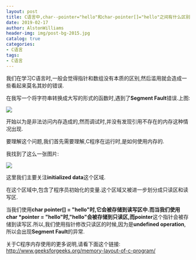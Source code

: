 ```yaml
---
layout: post
title: C语言中,char--pointer="hello"和char-pointer[]="hello"之间有什么区别-
date: 2019-02-17
author: AlstonWilliams
header-img: img/post-bg-2015.jpg
catalog: true
categories:
- C语言
tags:
- C语言
---
```

我们在学习C语言时,一般会觉得指针和数组没有本质的区别,然后滥用就会造成一些看起来莫名其妙的错误.

在我写一个将字符串转换成大写的形式的函数时,遇到了**Segment Fault**错误.上图:


![](http://upload-images.jianshu.io/upload_images/4108852-f7ac27f1e1ee0eb8.png?imageMogr2/auto-orient/strip%7CimageView2/2/w/1240)


开始以为是非法访问内存造成的,然而调试时,并没有发现引用不存在的内存这种情况出现.

要理解这个问题,我们首先需要理解,C程序在运行时,是如何使用内存的.

我找到了这么一张图片:


![](http://upload-images.jianshu.io/upload_images/4108852-dd4d93855353e38e.png?imageMogr2/auto-orient/strip%7CimageView2/2/w/1240)


这里我们主要关注**initialized data**这个区域.

在这个区域中,包含了程序员初始化的变量.这个区域又被进一步划分成只读区和读写区.

当我们使用**char pointer[] = "hello"**时,它会被存储到读写区中.而当我们使用**char *pointer = "hello"**时,**"hello"**会被存储到只读区,而**pointer**这个指针会被存储到读写区.所以,我们使用指针修改只读区的时候,因为是**undefined operation**,所以会出现**Segment Fault**的异常.

关于C程序内存使用的更多说明,请看下面这个链接:
http://www.geeksforgeeks.org/memory-layout-of-c-program/
